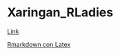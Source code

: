 # Xaringan_RLadies

[Link](https://bookdown.org/yihui/rmarkdown/xaringan.html)

[Rmarkdown con Latex](Rmarkdown_and_LaTeX)

